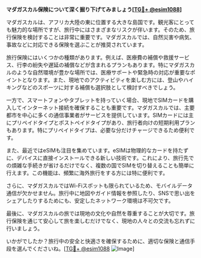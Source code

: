 **マダガスカル保険について深く掘り下げてみましょう[[TG💪+ @esim1088](https://t.me/s/esim1088)]**

マダガスカルは、アフリカ大陸の東に位置する大きな島国です。観光客にとっても魅力的な場所ですが、旅行中にはさまざまなリスクが伴います。そのため、旅行保険を検討することは非常に重要です。マダガスカルでは、自然災害や病気、事故などに対応できる保険を選ぶことが推奨されています。

旅行保険にはいくつかの種類があります。例えば、医療費の補償や救援サービス、行李の紛失や遅延の補償などが含まれるプランもあります。特にマダガスカルのような自然環境が豊かな場所では、医療サポートや緊急時の対応が重要なポイントとなります。また、現地でのアクティビティを楽しむ方には、登山やハイキングなどのスポーツに対する補償も選択肢として検討すべきでしょう。

一方で、スマートフォンやタブレットを持っていく場合、現地でSIMカードを購入してインターネット接続を確保することも重要です。マダガスカルでは、主要都市を中心に多くの通信事業者がサービスを提供しています。SIMカードには主にプリペイドタイプとポストペイドタイプがあり、旅行者向けの短期利用プランもあります。特にプリペイドタイプは、必要な分だけチャージできるため便利です。

また、最近ではeSIMも注目を集めています。eSIMは物理的なカードを持たずに、デバイスに直接インストールできる新しい技術です。これにより、旅行先での煩雑な手続きが省けるだけでなく、複数の国でSIMを切り替えることも簡単に行えます。この機能は、頻繁に海外旅行をする方には特に便利です。

さらに、マダガスカルではWi-Fiスポットも限られているため、モバイルデータ通信が欠かせません。旅行中に地図やガイド情報を参照したり、SNSで思い出をシェアしたりするためにも、安定したネットワーク環境は不可欠です。

最後に、マダガスカルの旅では現地の文化や自然を尊重することが大切です。旅行保険を通じて安心して旅を楽しむだけでなく、現地の人々との交流も忘れずに行いましょう。

いかがでしたか？旅行中の安全と快適さを確保するために、適切な保険と通信手段を選んでくださいね。[[TG💪+ @esim1088](https://t.me/s/esim1088) ![Image](https://i.postimg.cc/Y0z9fWf4/image.png)]